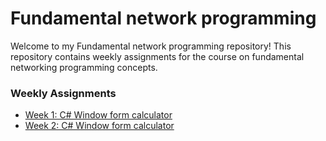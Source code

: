 # Fundamental network programming
Welcome to my Fundamental network programming repository! This repository contains weekly assignments for the course on fundamental networking programming concepts.
### Weekly Assignments
- [Week 1: C# Window form calculator](calculator/)
- [Week 2: C# Window form calculator](file_explorer/)
